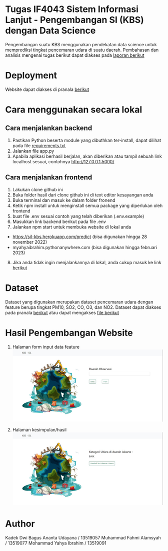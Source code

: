 # Tugas IF4043 Sistem Informasi Lanjut - Pengembangan SI (KBS) dengan Data Science

Pengembangan suatu KBS menggunakan pendekatan data science untuk memprediksi tingkat pencemaran udara di suatu daerah. Pembahasan dan analisis mengenai tugas berikut dapat diakses pada [laporan berikut](https://github.com/myahyaibrahim/SIL-KBS-Data-Science/blob/main/!Documentation/Laporan%20IF4043-13519057-13519077-13519091.pdf)

# Deployment

Website dapat diakses di pranala [berikut](https://kbs-sil-frontend-ed4kbl429-dwibagus154.vercel.app/)

# Cara menggunakan secara lokal

## Cara menjalankan backend

1. Pastikan Python beserta module yang dibuthkan ter-install, dapat dilihat pada file [requirements.txt](https://github.com/myahyaibrahim/SIL-KBS-Data-Science/blob/main/requirements.txt)
2. Jalankan file app.py
3. Apabila aplikasi berhasil berjalan, akan diberikan atau tampil sebuah link localhost sesuai, contohnya http://127.0.0.1:5000/

## Cara menjalankan frontend

1. Lakukan clone github ini
2. Buka folder hasil dari clone github ini di text editor kesayangan anda
3. Buka terminal dan masuk ke dalam folder fronend
4. Ketik npm install untuk menginstall semua package yang diperlukan oleh frontend
5. buat file .env sesuai contoh yang telah diberikan (.env.example)
6. Masukkan link backend berikut pada file .env
7. Jalankan npm start untuk membuka website di lokal anda

- https://sil-kbs.herokuapp.com/predict (bisa digunakan hingga 28 november 2022)
- myahyaibrahim.pythonanywhere.com (bisa digunakan hingga februari 2023)

8. Jika anda tidak ingin menjalankannya di lokal, anda cukup masuk ke link [berikut](https://kbs-sil-frontend-ed4kbl429-dwibagus154.vercel.app/)

# Dataset

Dataset yang digunakan merupakan dataset pencemaran udara dengan feature berupa tingkat PM10, SO2, CO, O3, dan NO2. Dataset dapat diakses pada pranala [berikut](https://data.jakarta.go.id/dataset/indeks-standar-pencemaran-udara-ispu-tahun-2020/resource/0f168955-5771-43a2-9fed-9c74ac3c268e) atau dapat mengakses [file berikut](https://github.com/myahyaibrahim/SIL-KBS-Data-Science/blob/main/indeks-standar-pencemar-udara-di-spku-bulan-januari-tahun-2020.csv)

# Hasil Pengembangan Website

1. Halaman form input data feature
   ![Halaman form input data feature](/!Documentation/SIL-1.jpeg "Form input data feature")

2. Halaman kesimpulan/hasil
   ![Halaman kesimpulan/hasil](/!Documentation/SIL-2.jpeg "Kesimpulan/Hasil")

# Author

Kadek Dwi Bagus Ananta Udayana / 13519057
Muhammad Fahmi Alamsyah / 13519077
Mohammad Yahya Ibrahim / 13519091
